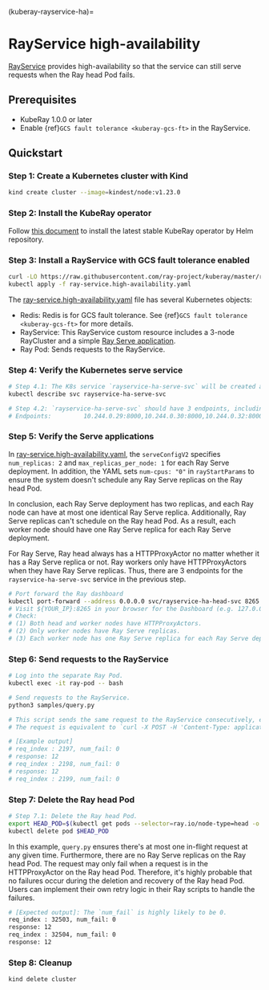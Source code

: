 (kuberay-rayservice-ha)=
# RayService high-availability

[RayService](kuberay-rayservice) provides high-availability so that the service can still serve requests when the Ray head Pod fails.

## Prerequisites

* KubeRay 1.0.0 or later
* Enable {ref}`GCS fault tolerance <kuberay-gcs-ft>` in the RayService.

## Quickstart

### Step 1: Create a Kubernetes cluster with Kind

```sh
kind create cluster --image=kindest/node:v1.23.0
```

### Step 2: Install the KubeRay operator

Follow [this document](kuberay-operator-deploy) to install the latest stable KubeRay operator by Helm repository.

### Step 3: Install a RayService with GCS fault tolerance enabled

```sh
curl -LO https://raw.githubusercontent.com/ray-project/kuberay/master/ray-operator/config/samples/ray-service.high-availability.yaml
kubectl apply -f ray-service.high-availability.yaml
```

The [ray-service.high-availability.yaml](https://raw.githubusercontent.com/ray-project/kuberay/v1.0.0/ray-operator/config/samples/ray-service.high-availability.yaml) file has several Kubernetes objects:

* Redis: Redis is for GCS fault tolerance. See {ref}`GCS fault tolerance <kuberay-gcs-ft>` for more details.
* RayService: This RayService custom resource includes a 3-node RayCluster and a simple [Ray Serve application](https://github.com/ray-project/test_dag).
* Ray Pod: Sends requests to the RayService.

### Step 4: Verify the Kubernetes serve service

```sh
# Step 4.1: The K8s service `rayservice-ha-serve-svc` will be created after the Serve applications are ready.
kubectl describe svc rayservice-ha-serve-svc

# Step 4.2: `rayservice-ha-serve-svc` should have 3 endpoints, including the Ray head and two Ray workers.
# Endpoints:         10.244.0.29:8000,10.244.0.30:8000,10.244.0.32:8000
```

### Step 5: Verify the Serve applications

In [ray-service.high-availability.yaml](https://raw.githubusercontent.com/ray-project/kuberay/v1.0.0/ray-operator/config/samples/ray-service.high-availability.yaml), the `serveConfigV2` specifies `num_replicas: 2` and `max_replicas_per_node: 1` for each Ray Serve deployment.
In addition, the YAML sets `num-cpus: "0"` in `rayStartParams` to ensure the system doesn't schedule any Ray Serve replicas on the Ray head Pod.

In conclusion, each Ray Serve deployment has two replicas, and each Ray node can have at most one identical Ray Serve replica. Additionally, Ray Serve replicas can't schedule on the Ray head Pod. As a result, each worker node should have one Ray Serve replica for each Ray Serve deployment.

For Ray Serve, Ray head always has a HTTPProxyActor no matter whether it has a Ray Serve replica or not.
Ray workers only have HTTPProxyActors when they have Ray Serve replicas.
Thus, there are 3 endpoints for the `rayservice-ha-serve-svc` service in the previous step.

```sh
# Port forward the Ray dashboard
kubectl port-forward --address 0.0.0.0 svc/rayservice-ha-head-svc 8265:8265
# Visit ${YOUR_IP}:8265 in your browser for the Dashboard (e.g. 127.0.0.1:8265)
# Check:
# (1) Both head and worker nodes have HTTPProxyActors.
# (2) Only worker nodes have Ray Serve replicas.
# (3) Each worker node has one Ray Serve replica for each Ray Serve deployment.
```

### Step 6: Send requests to the RayService

```sh
# Log into the separate Ray Pod.
kubectl exec -it ray-pod -- bash

# Send requests to the RayService.
python3 samples/query.py

# This script sends the same request to the RayService consecutively, ensuring at most one in-flight request at a time.
# The request is equivalent to `curl -X POST -H 'Content-Type: application/json' localhost:8000/fruit/ -d '["PEAR", 12]'`.

# [Example output]
# req_index : 2197, num_fail: 0
# response: 12
# req_index : 2198, num_fail: 0
# response: 12
# req_index : 2199, num_fail: 0
```

### Step 7: Delete the Ray head Pod

```sh
# Step 7.1: Delete the Ray head Pod.
export HEAD_POD=$(kubectl get pods --selector=ray.io/node-type=head -o custom-columns=POD:metadata.name --no-headers)
kubectl delete pod $HEAD_POD
```

In this example, `query.py` ensures there's at most one in-flight request at any given time.
Furthermore, there are no Ray Serve replicas on the Ray head Pod.
The request may only fail when a request is in the HTTPProxyActor on the Ray head Pod.
Therefore, it's highly probable that no failures occur during the deletion and recovery of the Ray head Pod.
Users can implement their own retry logic in their Ray scripts to handle the failures.

```sh
# [Expected output]: The `num_fail` is highly likely to be 0.
req_index : 32503, num_fail: 0
response: 12
req_index : 32504, num_fail: 0
response: 12
```

### Step 8: Cleanup

```sh
kind delete cluster
```
